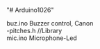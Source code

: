 "# Arduino1026"   
  
buz.ino Buzzer control, Canon  
 -pitches.h //Library  
mic.ino Microphone-Led 